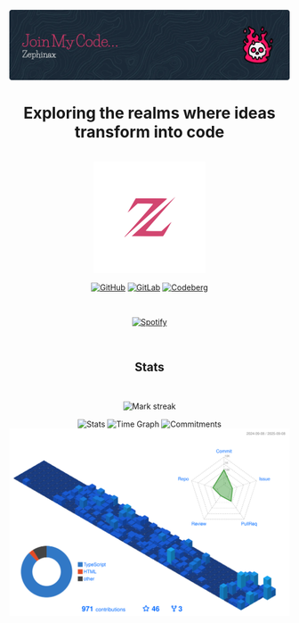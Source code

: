 ![Header](./github-header-image.webp)

<div align="center">
<h1>Exploring the realms where ideas transform into code</h1>
</div>

<br>

<div align="center">
  <img src="./logo.svg" alt="logo" width="200" height="200">
  
[![GitHub](https://img.shields.io/static/v1?logo=github&label=&message=GitHub&color=000&style=flat)](https://github.com/Zephinax)
[![GitLab](https://img.shields.io/static/v1?logo=gitlab&label=&message=GitLab&color=000&style=flat)](https://gitlab.com/Zephinax)
[![Codeberg](https://img.shields.io/static/v1?logo=codeberg&label=&message=Codeberg&color=000&style=flat)](https://codeberg.org/Zephinax)
  
&nbsp;<div align="center">
  [![Spotify](https://novatorem.vercel.app/api/spotify?background_color=transparent&border_color=006aff)](https://github.com/Zephinax)
</div>
  
<div align="center">

<br>


<div align="center">
<h2>Stats</h2>
</div>

<br>

<p align="center">
  <img alt="Mark streak" src="https://github-readme-streak-stats.herokuapp.com/?user=Zephinax&hide_border=true&theme=transparent"/> 
</p>
<div align="center">
  <img align="center" src="http://github-profile-summary-cards.vercel.app/api/cards/stats?username=Zephinax&theme=transparent" height="180em" alt="Stats"/>
  <img align="center" src="http://github-profile-summary-cards.vercel.app/api/cards/productive-time?username=Zephinax&theme=transparent&utcOffset=0" height="180em" alt="Time Graph"/>
  <img align="center" src="http://github-profile-summary-cards.vercel.app/api/cards/profile-details?username=Zephinax&theme=transparent" height="180em" alt="Commitments"/>
</div>

<img src="./profile-3d-contrib/profile-3d-contrib.svg" alt="profile" >

